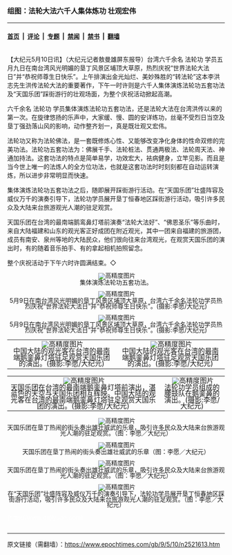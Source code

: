 ### 组图：法轮大法六千人集体炼功 壮观宏伟

---

#### [首页](../../../..?n2521613) &nbsp;|&nbsp; [评论](../../../../../epoch-comment?n2521613) &nbsp;|&nbsp; [专题](../../../../../epoch-special?n2521613) &nbsp;|&nbsp; [禁闻](../../../../../epoch-news?n2521613) &nbsp;|&nbsp; [禁书](../../../../../books?n2521613) &nbsp;|&nbsp; [翻墙](https://github.com/gfw-breaker/nogfw/blob/master/README.md?n2521613)


<div class="column" id="artbody" itemprop="articleBody">
 <!-- article content begin -->
 <p>
  【大纪元5月10日讯】（大纪元记者敖曼雄屏东报导）台湾六千余名
  <ok href="https://www.epochtimes.com/gb/tag/%E6%B3%95%E8%BD%AE%E5%8A%9F.html">
   法轮功
  </ok>
  学员五月九日在南台湾风光明媚的垦丁风景区埔顶大草原，热烈庆祝“世界法轮大法日”并“恭祝师尊生日快乐”。上午排演出金光灿烂、美妙殊胜的“转法轮”这本李洪志先生洪传法轮大法的重要著作，下午一时许则是六千人集体演炼法轮功五套功法及“天国乐团”踩街游行的壮观场面，为整个庆祝活动掀起高潮。
 </p>
 <p>
  六千余名
  <ok href="https://www.epochtimes.com/gb/tag/%E6%B3%95%E8%BD%AE%E5%8A%9F.html">
   法轮功
  </ok>
  学员集体演炼法轮功五套功法，还是法轮大法在台湾洪传以来的第一次。在旋律悠扬的乐声中，大家缓、慢、圆的安详练功，丝毫不受烈日当空及垦丁强劲落山风的影响，动作整齐划一，真是既壮观又宏伟。
 </p>
 <p>
  法轮功又称为法轮佛法，是一套既修炼心性、又能够改变净化身体的性命双修的完美功法。法轮功五套功法为：佛展千手、法轮桩法、贯通两极法、法轮周天法、神通加持法。这套功法的特点是简单易学，功效宏大，袪病健身，立竿见影。而且是当今世上唯一的法炼人的全方位功法，也就是这套功法时时刻刻都在自动运转演炼，所以进步非常明显而快速。
 </p>
 <p>
  集体演炼法轮功五套功法之后，随即展开踩街游行活动。在“天国乐团”壮盛阵容及威仪万千的演奏引导下，法轮功学员展开垦丁恒春地区踩街游行活动，吸引许多民众及大陆来台旅游观光人潮的驻足观赏。
 </p>
 <p>
  天国乐团在台湾的最南端鹅鸾鼻灯塔前演奏“法轮大法好”、“佛恩圣乐”等乐曲时，来自大陆福建和山东的观光客正好成团在附近观光，其中一团来自福建的旅游团，成员有南安、泉州等地的大陆民众，他们很向往来台湾观光，在观赏天国乐团的演出时，有的随着音乐拍手、有的拿起相机拍照留念。
 </p>
 <p>
  整个庆祝活动于下午六时许圆满结束。◇
 </p>
 <p>
  <!--image v 1.0-->
 </p>
 <div style="line-height: 90%; text-align: center;">
  <ok href=" https://i.epochtimes.com/assets/uploads/2009/05/905092243521779-450x301.jpg" rel="noreferrer noopener" target="_blank">
   <img alt="" class="size-medium wp-image-7410640" src="https://i.epochtimes.com/assets/uploads/2009/05/905092243521779-450x301.jpg" title=""/>
  </ok>
  <img alt="高精度图片" border="0" src="//www.epochtimes.com/images/highRes.jpg">
   <br/>
   <span class="bn12">
    集体演炼法轮功五套功法。
    <p>
     <!--image v 1.0-->
    </p>
    <div style="line-height: 90%; text-align: center;">
     <ok href=" https://i.epochtimes.com/assets/uploads/2009/05/905100133211849-450x301.jpg" rel="noreferrer noopener" target="_blank">
      <img alt="" class="size-medium wp-image-7410641" src="https://i.epochtimes.com/assets/uploads/2009/05/905100133211849-450x301.jpg" title=""/>
     </ok>
     <img alt="高精度图片" border="0" src="//www.epochtimes.com/images/highRes.jpg">
      <br/>
      <span class="bn12">
       5月9日在南台湾风光明媚的垦丁风景区埔顶大草原，台湾六千余名法轮功学员热烈庆祝“世界法轮大法日”并“恭祝师尊生日快乐”。(摄影:李愿/大纪元)
      </span>
     </img>
    </div>
    <p>
     <!-- -->
    </p>
    <p>
     <!--image v 1.0-->
    </p>
    <div style="line-height: 90%; text-align: center;">
     <ok href=" https://i.epochtimes.com/assets/uploads/2009/05/905100133221849-450x301.jpg" rel="noreferrer noopener" target="_blank">
      <img alt="" class="size-medium wp-image-7410642" src="https://i.epochtimes.com/assets/uploads/2009/05/905100133221849-450x301.jpg" title=""/>
     </ok>
     <img alt="高精度图片" border="0" src="//www.epochtimes.com/images/highRes.jpg">
      <br/>
      <span class="bn12">
       5月9日在南台湾风光明媚的垦丁风景区埔顶大草原，台湾六千余名法轮功学员热烈庆祝“世界法轮大法日”并“恭祝师尊生日快乐”。(摄影:李愿/大纪元)
      </span>
     </img>
    </div>
    <p>
     <!-- -->
     <!--image v 1.0-->
    </p>
    <table align="center" border="0">
     <tr valign="top">
      <td>
       <div style="line-height: 90%; text-align: center;">
        <ok href=" https://i.epochtimes.com/assets/uploads/2009/05/905100308051665-450x299.jpg" rel="noreferrer noopener" target="_blank">
         <img alt="" class="size-medium wp-image-7410643" src="https://i.epochtimes.com/assets/uploads/2009/05/905100308051665-450x299.jpg" title=""/>
        </ok>
        <img alt="高精度图片" border="0" src="//www.epochtimes.com/images/highRes.jpg">
         <br/>
         <span class="bn12">
          中国大陆的观光客在台湾的最南端鹅銮鼻灯塔驻足观赏天国乐团的演出。(摄影:李愿/大纪元)
         </span>
        </img>
       </div>
      </td>
      <td>
       <div style="line-height: 90%; text-align: center;">
        <ok href=" https://i.epochtimes.com/assets/uploads/2009/05/905100308061665-450x267.jpg" rel="noreferrer noopener" target="_blank">
         <img alt="" class="size-medium wp-image-7410644" src="https://i.epochtimes.com/assets/uploads/2009/05/905100308061665-450x267.jpg" title=""/>
        </ok>
        <img alt="高精度图片" border="0" src="//www.epochtimes.com/images/highRes.jpg">
         <br/>
         <span class="bn12">
          中国大陆的观光客在台湾的最南端鹅銮鼻灯塔驻足观赏天国乐团的演出。(摄影:李愿/大纪元)
         </span>
        </img>
       </div>
      </td>
     </tr>
    </table>
    <p>
     <!-- -->
    </p>
    <p>
     <!--image v 1.0-->
    </p>
    <table align="center" border="0">
     <tr valign="top">
      <td>
       <div style="line-height: 90%; text-align: center;">
        <ok href=" https://i.epochtimes.com/assets/uploads/2009/05/905100308081665-450x223.jpg" rel="noreferrer noopener" target="_blank">
         <img alt="" class="size-medium wp-image-7410645" src="https://i.epochtimes.com/assets/uploads/2009/05/905100308081665-450x223.jpg" title=""/>
        </ok>
        <img alt="高精度图片" border="0" src="//www.epochtimes.com/images/highRes.jpg">
         <br/>
         <span class="bn12">
          天国乐团在台湾的最南端鹅銮鼻灯塔前演出，湛蓝色的天空与天国乐团相互辉映。中国大陆的观光客在台湾的最南端鹅銮鼻灯塔驻足观赏天国乐团的演出。(摄影:李愿/大纪元)
         </span>
        </img>
       </div>
      </td>
      <td>
       <div style="line-height: 90%; text-align: center;">
        <ok href=" https://i.epochtimes.com/assets/uploads/2009/05/905100308091665-450x270.jpg" rel="noreferrer noopener" target="_blank">
         <img alt="" class="size-medium wp-image-7410646" src="https://i.epochtimes.com/assets/uploads/2009/05/905100308091665-450x270.jpg" title=""/>
        </ok>
        <img alt="高精度图片" border="0" src="//www.epochtimes.com/images/highRes.jpg">
         <br/>
         <span class="bn12">
          法轮功学员组成的腰鼓队在鹅銮鼻的演出。(摄影:李愿/大纪元)
         </span>
        </img>
       </div>
      </td>
     </tr>
    </table>
    <p>
     <!-- -->
    </p>
   </span>
  </img>
 </div>
 <p>
  <!-- -->
  <!--image v 1.0-->
 </p>
 <div style="line-height: 90%; text-align: center;">
  <ok href=" https://i.epochtimes.com/assets/uploads/2009/05/905100133231849-450x299.jpg" rel="noreferrer noopener" target="_blank">
   <img alt="" class="size-medium wp-image-7410647" src="https://i.epochtimes.com/assets/uploads/2009/05/905100133231849-450x299.jpg" title=""/>
  </ok>
  <img alt="高精度图片" border="0" src="//www.epochtimes.com/images/highRes.jpg">
   <br/>
   <span class="bn12">
    天国乐团在垦丁热闹的街头奏出雄壮威武的乐章，吸引许多民众及大陆来台旅游观光人潮的驻足观赏。（图：李愿／大纪元）
   </span>
  </img>
 </div>
 <p>
  <!-- -->
 </p>
 <p>
  <!--image v 1.0-->
 </p>
 <div style="line-height: 90%; text-align: center;">
  <ok href=" https://i.epochtimes.com/assets/uploads/2009/05/905100120431849-450x299.jpg" rel="noreferrer noopener" target="_blank">
   <img alt="" class="size-medium wp-image-7410648" src="https://i.epochtimes.com/assets/uploads/2009/05/905100120431849-450x299.jpg" title=""/>
  </ok>
  <img alt="高精度图片" border="0" src="//www.epochtimes.com/images/highRes.jpg">
   <br/>
   <span class="bn12">
    天国乐团在垦丁热闹的街头奏出雄壮威武的乐章（图：李愿／大纪元）
   </span>
  </img>
 </div>
 <p>
  <!-- -->
 </p>
 <p>
  <!--image v 1.0-->
 </p>
 <div style="line-height: 90%; text-align: center;">
  <ok href=" https://i.epochtimes.com/assets/uploads/2009/05/905100133251849-450x300.jpg" rel="noreferrer noopener" target="_blank">
   <img alt="" class="size-medium wp-image-7410649" src="https://i.epochtimes.com/assets/uploads/2009/05/905100133251849-450x300.jpg" title=""/>
  </ok>
  <img alt="高精度图片" border="0" src="//www.epochtimes.com/images/highRes.jpg">
   <br/>
   <span class="bn12">
    天国乐团在垦丁热闹的街头奏出雄壮威武的乐章，吸引许多民众及大陆来台旅游观光人潮的驻足观赏。（图：李愿／大纪元）
   </span>
  </img>
 </div>
 <p>
  <!-- -->
 </p>
 <p>
  <!--image v 1.0-->
 </p>
 <div style="line-height: 90%; text-align: center;">
  <ok href=" https://i.epochtimes.com/assets/uploads/2009/05/905100144291849-450x300.jpg" rel="noreferrer noopener" target="_blank">
   <img alt="" class="size-medium wp-image-7410650" src="https://i.epochtimes.com/assets/uploads/2009/05/905100144291849-450x300.jpg" title=""/>
  </ok>
  <img alt="高精度图片" border="0" src="//www.epochtimes.com/images/highRes.jpg">
   <br/>
   <span class="bn12">
    在“天国乐团”壮盛阵容及威仪万千的演奏引导下，法轮功学员展开垦丁恒春地区踩街游行活动，吸引许多民众及大陆来台旅游观光人潮的驻足观赏。（图：李愿／大纪元）
   </span>
  </img>
 </div>
 <p>
  <!-- -->
 </p>
 <p>
  <font color="#ffffff">
   (http://www.dajiyuan.com)
  </font>
 </p>
 <!-- article content end -->
</div>


---

原文链接（需翻墙）：https://www.epochtimes.com/gb/9/5/10/n2521613.htm